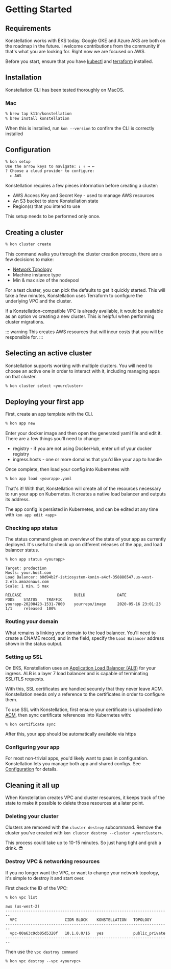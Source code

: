 # Getting Started

## Requirements

Konstellation works with EKS today. Google GKE and Azure AKS are both on the roadmap in the future. I welcome contributions from the community if that's what you are looking for. Right now we are focused on AWS.

Before you start, ensure that you have [kubectl](https://kubernetes.io/docs/tasks/tools/install-kubectl/) and [terraform](https://learn.hashicorp.com/terraform/getting-started/install.html) installed.

## Installation

Konstellation CLI has been tested thoroughly on MacOS.

### Mac

```bash
% brew tap k11n/konstellation
% brew install konstellation
```

When this is installed, run `kon --version` to confirm the CLI is correctly installed

## Configuration

```bash
% kon setup
Use the arrow keys to navigate: ↓ ↑ → ←
? Choose a cloud provider to configure:
  ▸ AWS
```
Konstellation requires a few pieces information before creating a cluster:

* AWS Access Key and Secret Key - used to manage AWS resources
* An S3 bucket to store Konstellation state
* Region(s) that you intend to use

This setup needs to be performed only once.

## Creating a cluster

```bash
% kon cluster create
```

This command walks you through the cluster creation process, there are a few decisions to make:

* [Network Topology](networking.md)
* Machine instance type
* Min & max size of the nodepool

For a test cluster, you can pick the defaults to get it quickly started. This will take a few minutes, Konstellation uses Terraform to configure the underlying VPC and the cluster.

If a Konstellation-compatible VPC is already available, it would be available as an option vs creating a new cluster. This is helpful when performing cluster migrations.

::: warning
This creates AWS resources that will incur costs that you will be responsible for.
:::

## Selecting an active cluster

Konstellation supports working with multiple clusters. You will need to choose an active one in order to interact with it, including managing apps on that cluster.

```bash
% kon cluster select <yourcluster>
```

## Deploying your first app

First, create an app template with the CLI.

```bash
% kon app new
```

Enter your docker image and then open the generated yaml file and edit it. There are a few things you'll need to change:

* registry - if you are not using DockerHub, enter url of your docker registry
* ingress.hosts - one or more domains that you'd like your app to handle

Once complete, then load your config into Kubernetes with

```bash
% kon app load <yourapp>.yaml
```

That's it! With that, Konstellation will create all of the resources necessary to run your app on Kubernetes. It creates a native load balancer and outputs its address.

The app config is persisted in Kubernetes, and can be edited at any time with `kon app edit <app>`

### Checking app status

The status command gives an overview of the state of your app as currently deployed. It's useful to check up on different releases of the app, and load balancer status.

```
% kon app status <yourapp>

Target: production
Hosts: your.host.com
Load Balancer: b0d94b2f-istiosystem-konin-a4cf-358886547.us-west-2.elb.amazonaws.com
Scale: 1 min, 5 max

RELEASE                       BUILD              DATE                    PODS    STATUS    TRAFFIC
yourapp-20200423-1531-7800    yourrepo/image     2020-05-16 23:01:23     1/1     released  100%
```

### Routing your domain

What remains is linking your domain to the load balancer. You'll need to create a CNAME record, and in the field, specify the `Load Balancer` address shown in the status output.

### Setting up SSL

On EKS, Konstellation uses an [Application Load Balancer (ALB)](https://aws.amazon.com/elasticloadbalancing/features/) for your ingress. ALB is a layer 7 load balancer and is capable of terminating SSL/TLS requests.

With this, SSL certificates are handled securely that they never leave ACM. Konstellation needs only a reference to the certificates in order to configure them.

To use SSL with Konstellation, first ensure your certificate is uploaded into [ACM](https://us-west-2.console.aws.amazon.com/acm/home), then sync certificate references into Kubernetes with:

```
% kon certificate sync
```

After this, your app should be automatically available via https

### Configuring your app

For most non-trivial apps, you'd likely want to pass in configuration. Konstellation lets you manage both app and shared configs. See [Configuration](apps.md#Configuration) for details.

## Cleaning it all up

When Konstellation creates VPC and cluster resources, it keeps track of the state to make it possible to delete those resources at a later point.

### Deleting your cluster

Clusters are removed with the `cluster destroy` subcommand. Remove the cluster you've created with `kon cluster destroy --cluster <yourcluster>`.

This process could take up to 10-15 minutes. So just hang tight and grab a drink. :sunglasses:

### Destroy VPC & networking resources

If you no longer want the VPC, or want to change your network topology, it's simple to destroy it and start over.

First check the ID of the VPC:

```text
% kon vpc list

aws (us-west-2)
------------------------------------------------------------------------
  VPC                     CIDR BLOCK    KONSTELLATION   TOPOLOGY
------------------------------------------------------------------------
  vpc-00a63c9cb05d5320f   10.1.0.0/16   yes             public_private
------------------------------------------------------------------------
```

Then use the `vpc destroy command`

```text
% kon vpc destroy --vpc <yourvpc>
```
